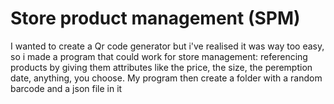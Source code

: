 # Store product management (SPM)
I wanted to create a Qr code generator but i've realised it was way too easy, so i made a program that could work for store management: referencing products by giving them attributes like the price, the size, the peremption date, anything, you choose. My program then create a folder with a random barcode and a json file in it 
